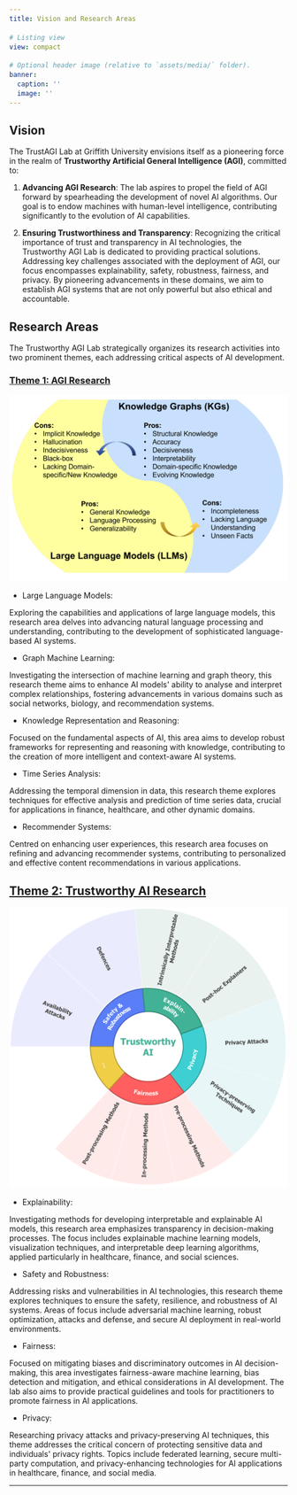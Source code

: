 ```yaml
---
title: Vision and Research Areas

# Listing view
view: compact

# Optional header image (relative to `assets/media/` folder).
banner:
  caption: ''
  image: ''
---
```


## **Vision**


The TrustAGI Lab at Griffith University envisions itself as a pioneering force in the realm of **Trustworthy Artificial General Intelligence (AGI)**, committed to: 

1. **Advancing AGI Research**: The lab aspires to propel the field of AGI forward by spearheading the development of novel AI algorithms. Our goal is to endow machines with human-level intelligence, contributing significantly to the evolution of AI capabilities. 

2. **Ensuring Trustworthiness and Transparency**: Recognizing the critical importance of trust and transparency in AI technologies, the Trustworthy AGI Lab is dedicated to providing practical solutions. Addressing key challenges associated with the deployment of AGI, our focus encompasses explainability, safety, robustness, fairness, and privacy. By pioneering advancements in these domains, we aim to establish AGI systems that are not only powerful but also ethical and accountable. 


## **Research Areas** 

The Trustworthy AGI Lab strategically organizes its research activities into two prominent themes, each addressing critical aspects of AI development. 

### [Theme 1: AGI Research](../post/23-12-01-arc-dp/) 

[![Screenshot](../publication/llm-kg-23/featured.png)](../post/23-12-01-arc-dp/)


* Large Language Models: 

Exploring the capabilities and applications of large language models, this research area delves into advancing natural language processing and understanding, contributing to the development of sophisticated language-based AI systems. 

* Graph Machine Learning: 

Investigating the intersection of machine learning and graph theory, this research theme aims to enhance AI models' ability to analyse and interpret complex relationships, fostering advancements in various domains such as social networks, biology, and recommendation systems. 

* Knowledge Representation and Reasoning: 

Focused on the fundamental aspects of AI, this area aims to develop robust frameworks for representing and reasoning with knowledge, contributing to the creation of more intelligent and context-aware AI systems. 

* Time Series Analysis: 

Addressing the temporal dimension in data, this research theme explores techniques for effective analysis and prediction of time series data, crucial for applications in finance, healthcare, and other dynamic domains. 

* Recommender Systems: 

Centred on enhancing user experiences, this research area focuses on refining and advancing recommender systems, contributing to personalized and effective content recommendations in various applications. 

## [Theme 2: Trustworthy AI Research](../post/23-12-01-csiro-nsf/) 

[![Screenshot](theme2.png)](../post/23-12-01-csiro-nsf/)


* Explainability: 

Investigating methods for developing interpretable and explainable AI models, this research area emphasizes transparency in decision-making processes. The focus includes explainable machine learning models, visualization techniques, and interpretable deep learning algorithms, applied particularly in healthcare, finance, and social sciences. 

* Safety and Robustness: 

Addressing risks and vulnerabilities in AI technologies, this research theme explores techniques to ensure the safety, resilience, and robustness of AI systems. Areas of focus include adversarial machine learning, robust optimization, attacks and defense, and secure AI deployment in real-world environments. 

* Fairness: 

Focused on mitigating biases and discriminatory outcomes in AI decision-making, this area investigates fairness-aware machine learning, bias detection and mitigation, and ethical considerations in AI development. The lab also aims to provide practical guidelines and tools for practitioners to promote fairness in AI applications. 

* Privacy: 

Researching privacy attacks and privacy-preserving AI techniques, this theme addresses the critical concern of protecting sensitive data and individuals' privacy rights. Topics include federated learning, secure multi-party computation, and privacy-enhancing technologies for AI applications in healthcare, finance, and social media. 


---
  